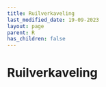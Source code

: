 ```yaml
---
title: Ruilverkaveling
last_modified_date: 19-09-2023
layout: page
parent: R
has_children: false
---
```


Ruilverkaveling
===============

